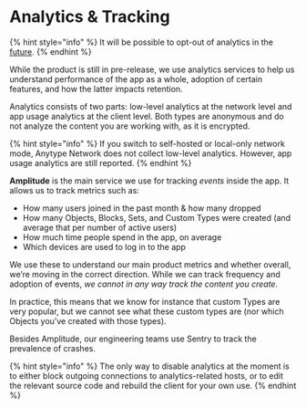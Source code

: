 # Analytics & Tracking

{% hint style="info" %}
It will be possible to opt-out of analytics in the [future](https://github.com/orgs/anyproto/projects/1/views/1?pane=issue\&itemId=29227689).
{% endhint %}

While the product is still in pre-release, we use analytics services to help us understand performance of the app as a whole, adoption of certain features, and how the latter impacts retention.

Analytics consists of two parts: low-level analytics at the network level and app usage analytics at the client level. Both types are anonymous and do not analyze the content you are working with, as it is encrypted.

{% hint style="info" %}
If you switch to self-hosted or local-only network mode, Anytype Network does not collect low-level analytics. However, app usage analytics are still reported.
{% endhint %}

**Amplitude** is the main service we use for tracking _events_ inside the app. It allows us to track metrics such as:

* How many users joined in the past month & how many dropped
* How many Objects, Blocks, Sets, and Custom Types were created (and average that per number of active users)
* How much time people spend in the app, on average
* Which devices are used to log in to the app

We use these to understand our main product metrics and whether overall, we’re moving in the correct direction. While we can track frequency and adoption of events, _we cannot in any way track the content you create._

In practice, this means that we know for instance that custom Types are very popular, but we cannot see what these custom types are (nor which Objects you’ve created with those types).

Besides Amplitude, our engineering teams use Sentry to track the prevalence of crashes.

{% hint style="info" %}
The only way to disable analytics at the moment is to either block outgoing connections to analytics-related hosts, or to edit the relevant source code and rebuild the client for your own use.
{% endhint %}






